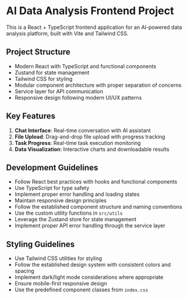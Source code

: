 <!-- Use this file to provide workspace-specific custom instructions to Copilot. For more details, visit https://code.visualstudio.com/docs/copilot/copilot-customization#_use-a-githubcopilotinstructionsmd-file -->

# AI Data Analysis Frontend Project

This is a React + TypeScript frontend application for an AI-powered data analysis platform, built with Vite and Tailwind CSS.

## Project Structure

- Modern React with TypeScript and functional components
- Zustand for state management
- Tailwind CSS for styling
- Modular component architecture with proper separation of concerns
- Service layer for API communication
- Responsive design following modern UI/UX patterns

## Key Features

1. **Chat Interface**: Real-time conversation with AI assistant
2. **File Upload**: Drag-and-drop file upload with progress tracking
3. **Task Progress**: Real-time task execution monitoring
4. **Data Visualization**: Interactive charts and downloadable results

## Development Guidelines

- Follow React best practices with hooks and functional components
- Use TypeScript for type safety
- Implement proper error handling and loading states
- Maintain responsive design principles
- Follow the established component structure and naming conventions
- Use the custom utility functions in `src/utils`
- Leverage the Zustand store for state management
- Implement proper API error handling through the service layer

## Styling Guidelines

- Use Tailwind CSS utilities for styling
- Follow the established design system with consistent colors and spacing
- Implement dark/light mode considerations where appropriate
- Ensure mobile-first responsive design
- Use the predefined component classes from `index.css`
